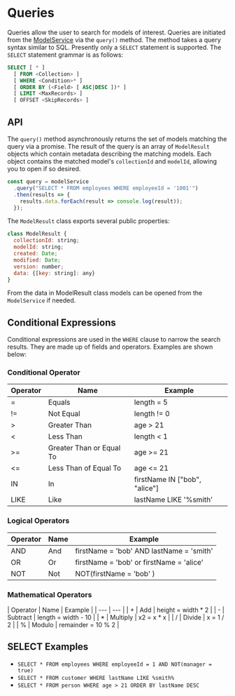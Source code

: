 # Queries

Queries allow the user to search for models of interest. Queries are initiated from the [ModelService](model-service.md) via the `query()` method. The method takes a query syntax similar to SQL. Presently only a `SELECT` statement is supported. The `SELECT` statement grammar is as follows:

```sql
SELECT [ * ] 
  [ FROM <Collection> ]
  [ WHERE <Condition>* ]
  [ ORDER BY (<Field> [ ASC|DESC ])* ]
  [ LIMIT <MaxRecords> ]
  [ OFFSET <SkipRecords> ]
```

## API

The `query()` method asynchronously returns the set of models matching the query via a promise.  The result of the query is an array of `ModelResult` objects which contain metadata describing the matching models.  Each object contains the matched model's `collectionId` and `modelId`, allowing you to open if so desired.

```js
const query = modelService
  .query("SELECT * FROM employees WHERE employeeId = '1001'")
  .then(results => {
    results.data.forEach(result => console.log(result));
  });
```

The `ModelResult` class exports several public properties:

```javascript
class ModelResult {
  collectionId: string;
  modelId: string;
  created: Date;
  modified: Date;
  version: number;
  data: {[key: string]: any}
}
```

From the data in ModelResult class models can be opened from the `ModelService` if needed.


## Conditional Expressions

Conditional expressions are used in the `WHERE` clause to narrow the search results. They are made up of fields and operators. Examples are shown below:


### Conditional Operator
| Operator | Name | Example |
| --- | --- | --- |
| = | Equals | length = 5 |
| != | Not Equal | length != 0 |
| > | Greater Than | age > 21 |
| < | Less Than | length < 1 |
| >= | Greater Than or Equal To | age >= 21 |
| <= | Less Than of Equal To | age <= 21 |
| IN | In | firstName IN ["bob", "alice"] |
| LIKE | Like | lastName LIKE '%smith' |

### Logical Operators

| Operator | Name | Example |
| --- | --- | --- |
| AND | And | firstName = 'bob' AND lastName = 'smith' |
| OR | Or | firstName = 'bob' or firstName = 'alice' | 
| NOT | Not | NOT(firstName = 'bob' ) |

### Mathematical Operators
| Operator | Name | Example |
| --- | --- |
| + | Add | height = width * 2 |
| - | Subtract | length = width - 10 |
| * | Multiply | x2 = x * x |
| / | Divide | x = 1 / 2 |
| % | Modulo | remainder = 10 % 2 |


## SELECT Examples

* `SELECT * FROM employees WHERE employeeId = 1 AND NOT(manager = true)`
* `SELECT * FROM customer WHERE lastName LIKE %smith%`
* `SELECT * FROM person WHERE age > 21 ORDER BY lastName DESC`